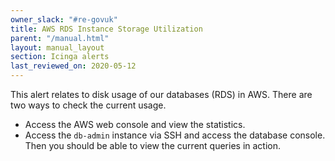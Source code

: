 ```yaml
---
owner_slack: "#re-govuk"
title: AWS RDS Instance Storage Utilization
parent: "/manual.html"
layout: manual_layout
section: Icinga alerts
last_reviewed_on: 2020-05-12
---
```


This alert relates to disk usage of our databases (RDS) in AWS. There are two
ways to check the current usage.

- Access the AWS web console and view the statistics.
- Access the `db-admin` instance via SSH and access the database console. Then
  you should be able to view the current queries in action.
